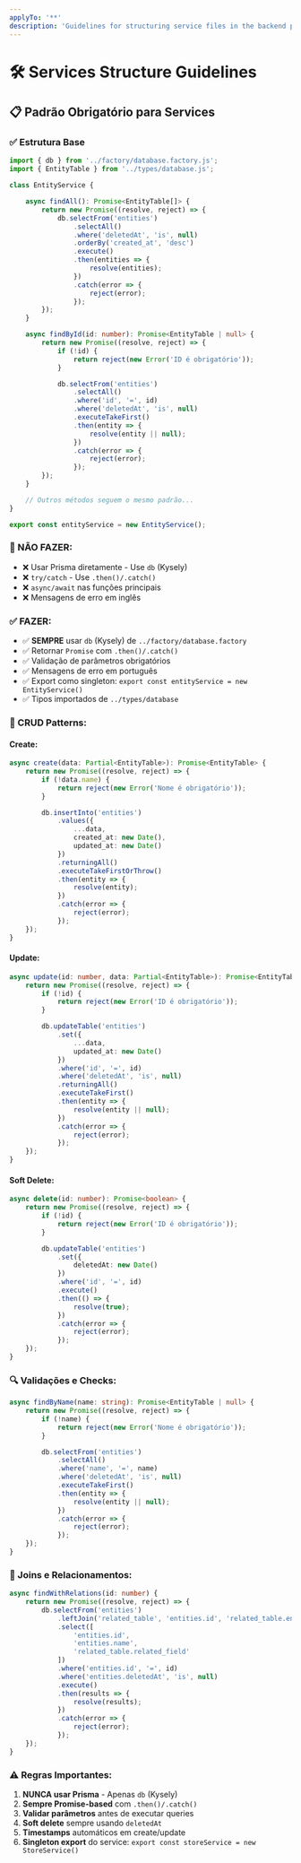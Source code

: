 ```yaml
---
applyTo: '**'
description: 'Guidelines for structuring service files in the backend project.'
---
```


# 🛠️ Services Structure Guidelines

## 📋 **Padrão Obrigatório para Services**

### **✅ Estrutura Base**

```typescript
import { db } from '../factory/database.factory.js';
import { EntityTable } from '../types/database.js';

class EntityService {

    async findAll(): Promise<EntityTable[]> {
        return new Promise((resolve, reject) => {
            db.selectFrom('entities')
                .selectAll()
                .where('deletedAt', 'is', null)
                .orderBy('created_at', 'desc')
                .execute()
                .then(entities => {
                    resolve(entities);
                })
                .catch(error => {
                    reject(error);
                });
        });
    }

    async findById(id: number): Promise<EntityTable | null> {
        return new Promise((resolve, reject) => {
            if (!id) {
                return reject(new Error('ID é obrigatório'));
            }

            db.selectFrom('entities')
                .selectAll()
                .where('id', '=', id)
                .where('deletedAt', 'is', null)
                .executeTakeFirst()
                .then(entity => {
                    resolve(entity || null);
                })
                .catch(error => {
                    reject(error);
                });
        });
    }

    // Outros métodos seguem o mesmo padrão...
}

export const entityService = new EntityService();
```

### **🚫 NÃO FAZER:**
- ❌ Usar Prisma diretamente - Use `db` (Kysely)
- ❌ `try/catch` - Use `.then()/.catch()`
- ❌ `async/await` nas funções principais
- ❌ Mensagens de erro em inglês

### **✅ FAZER:**
- ✅ **SEMPRE** usar `db` (Kysely) de `../factory/database.factory`
- ✅ Retornar `Promise` com `.then()/.catch()`
- ✅ Validação de parâmetros obrigatórios
- ✅ Mensagens de erro em português
- ✅ Export como singleton: `export const entityService = new EntityService()`
- ✅ Tipos importados de `../types/database`

### **📝 CRUD Patterns:**

#### **Create:**
```typescript
async create(data: Partial<EntityTable>): Promise<EntityTable> {
    return new Promise((resolve, reject) => {
        if (!data.name) {
            return reject(new Error('Nome é obrigatório'));
        }

        db.insertInto('entities')
            .values({
                ...data,
                created_at: new Date(),
                updated_at: new Date()
            })
            .returningAll()
            .executeTakeFirstOrThrow()
            .then(entity => {
                resolve(entity);
            })
            .catch(error => {
                reject(error);
            });
    });
}
```

#### **Update:**
```typescript
async update(id: number, data: Partial<EntityTable>): Promise<EntityTable | null> {
    return new Promise((resolve, reject) => {
        if (!id) {
            return reject(new Error('ID é obrigatório'));
        }

        db.updateTable('entities')
            .set({
                ...data,
                updated_at: new Date()
            })
            .where('id', '=', id)
            .where('deletedAt', 'is', null)
            .returningAll()
            .executeTakeFirst()
            .then(entity => {
                resolve(entity || null);
            })
            .catch(error => {
                reject(error);
            });
    });
}
```

#### **Soft Delete:**
```typescript
async delete(id: number): Promise<boolean> {
    return new Promise((resolve, reject) => {
        if (!id) {
            return reject(new Error('ID é obrigatório'));
        }

        db.updateTable('entities')
            .set({
                deletedAt: new Date()
            })
            .where('id', '=', id)
            .execute()
            .then(() => {
                resolve(true);
            })
            .catch(error => {
                reject(error);
            });
    });
}
```

### **🔍 Validações e Checks:**
```typescript
async findByName(name: string): Promise<EntityTable | null> {
    return new Promise((resolve, reject) => {
        if (!name) {
            return reject(new Error('Nome é obrigatório'));
        }

        db.selectFrom('entities')
            .selectAll()
            .where('name', '=', name)
            .where('deletedAt', 'is', null)
            .executeTakeFirst()
            .then(entity => {
                resolve(entity || null);
            })
            .catch(error => {
                reject(error);
            });
    });
}
```

### **🔗 Joins e Relacionamentos:**
```typescript
async findWithRelations(id: number) {
    return new Promise((resolve, reject) => {
        db.selectFrom('entities')
            .leftJoin('related_table', 'entities.id', 'related_table.entity_id')
            .select([
                'entities.id',
                'entities.name',
                'related_table.related_field'
            ])
            .where('entities.id', '=', id)
            .where('entities.deletedAt', 'is', null)
            .execute()
            .then(results => {
                resolve(results);
            })
            .catch(error => {
                reject(error);
            });
    });
}
```

### **⚠️ Regras Importantes:**
1. **NUNCA usar Prisma** - Apenas `db` (Kysely)
2. **Sempre Promise-based** com `.then()/.catch()`
3. **Validar parâmetros** antes de executar queries
4. **Soft delete** sempre usando `deletedAt`
5. **Timestamps** automáticos em create/update
6. **Singleton export** do service: `export const storeService = new StoreService()`

